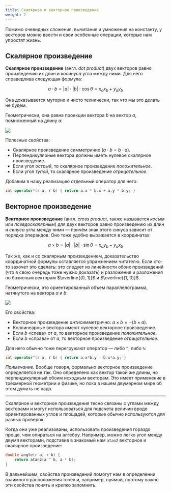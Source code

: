 ```yaml
---
title: Скалярное и векторное произведение
weight: 2
---
```


Помимо очевидных сложения, вычитания и умножения на константу, у векторов можно ввести и свои особенные операции, которые нам упростят жизнь.

## Скалярное произведение

**Скалярное произведение** (англ. *dot product*) двух векторов равно произведению их длин и *косинуса* угла между ними. Для него справедлива следующая формула:

$$
a \cdot b = |a| \cdot |b| \cdot \cos \theta = x_a x_b + y_a y_b
$$

Она доказывается муторно и чисто технически, так что мы это делать не будем.

Геометрически, она равна проекции вектора $b$ на вектор $a$, помноженный на длину $а$:

![](../img/dot.jpg)

Полезные свойства:

- Скалярное произведение симметрично ($a \cdot b = b \cdot a$).
- Перпендикулярные вектора должны иметь нулевое скалярное произведение.
- Если угол *острый*, то скалярное произведение *положительное*.
- Если угол *тупой*, то скалярное произведение *отрицательное*.

Добавим в нашу реализацию отдельный оператор для него:

```c++
int operator*(r a, r b) { return a.x * b.x + a.y * b.y; }
```

## Векторное произведение

**Векторное произведение** (англ. *cross product*, также называется *косым* или *псевдоскалярным*) для двух векторов равно произведению их длин и *синуса* угла между ними — причём знак этого синуса зависит от порядка операндов. Оно тоже удобно выражается в координатах:

$$
a \times b = |a| \cdot |b| \cdot \sin \theta = x_a y_b - y_a x_b
$$

Так же, как и со скалярным произведением, доказательство координатной формулы оставляется упражнением читателю. Если кто-то захочет это сделать: это следует из линейности обоих произведений (что в свою очередь тоже нужно доказать) и разложения и разложения по базисным векторам $\overline{(0, 1)}$ и $\overline{(1, 0)}$.

Геометрически, это ориентированный объем параллелограмма, натянутого на вектора $a$ и $b$:

![](../img/cross.jpg)

Его свойства:

* Векторное произведение *анти*симметрично: $a \times b = - (b \times a)$.
* Коллинеарные вектора имеют нулевое векторное произведение.
* Если $b$ «слева» от $a$, то векторное произведение *положительное*.
* Если $b$ «справа» от $a$, то векторное произведение *отрицательное*.

Для него обычно тоже перегружают оператор — либо `^`, либо `%`:

```c++
int operator^(r a, r b) { return a.x*b.y - b.x*a.y; }
```

*Примечание.* Вообще говоря, формально векторное произведение определяется не так. Оно определено как вектор такой же длины, но перпендикулярный обоим исходным векторам. Это имеет применение в трёхмерной геометрии и физике, но пока в нашем двумерном мире об этом думать не надо.

---

Скалярное и векторное произведения тесно связаны с углами между векторами и могут использоваться для подсчета величин вроде ориентированных углов и площадей, которые обычно используются для разных проверок.

Когда они уже реализованы, использовать произведения гораздо проще, чем опираться на алгебру. Например, можно легко угол между двумя векторами, подставив в знакомый нам `atan2` векторное и скалярное произведение:

```c++
double angle(r a, r b) {
    return atan2(a ^ b, a * b);
}
```

В дальнейшем, свойства произведений помогут нам в определении взаимного расположения точек и, например, прямой, поэтому важно эти свойства понять и крепко запомнить.
